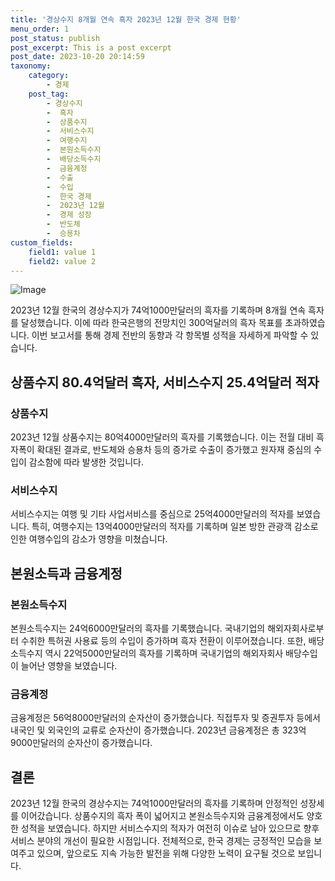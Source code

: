 ```yaml
---
title: '경상수지 8개월 연속 흑자 2023년 12월 한국 경제 현황'
menu_order: 1
post_status: publish
post_excerpt: This is a post excerpt
post_date: 2023-10-20 20:14:59
taxonomy:
    category:
        - 경제
    post_tag:
        - 경상수지
        -  흑자
        -  상품수지
        -  서비스수지
        -  여행수지
        -  본원소득수지
        -  배당소득수지
        -  금융계정
        -  수출
        -  수입
        -  한국 경제
        -  2023년 12월
        -  경제 성장
        -  반도체
        -  승용차
custom_fields:
    field1: value 1
    field2: value 2
---
```


![Image](https://imgnews.pstatic.net/image/123/2024/02/07/0002327055_001_20240207081301200.jpg?type=w647)


2023년 12월 한국의 경상수지가 74억1000만달러의 흑자를 기록하며 8개월 연속 흑자를 달성했습니다. 이에 따라 한국은행의 전망치인 300억달러의 흑자 목표를 초과하였습니다. 이번 보고서를 통해 경제 전반의 동향과 각 항목별 성적을 자세하게 파악할 수 있습니다.

## 상품수지 80.4억달러 흑자, 서비스수지 25.4억달러 적자

### 상품수지
2023년 12월 상품수지는 80억4000만달러의 흑자를 기록했습니다. 이는 전월 대비 흑자폭이 확대된 결과로, 반도체와 승용차 등의 증가로 수출이 증가했고 원자재 중심의 수입이 감소함에 따라 발생한 것입니다.

### 서비스수지
서비스수지는 여행 및 기타 사업서비스를 중심으로 25억4000만달러의 적자를 보였습니다. 특히, 여행수지는 13억4000만달러의 적자를 기록하며 일본 방한 관광객 감소로 인한 여행수입의 감소가 영향을 미쳤습니다.

## 본원소득과 금융계정

### 본원소득수지
본원소득수지는 24억6000만달러의 흑자를 기록했습니다. 국내기업의 해외자회사로부터 수취한 특허권 사용료 등의 수입이 증가하며 흑자 전환이 이루어졌습니다. 또한, 배당소득수지 역시 22억5000만달러의 흑자를 기록하며 국내기업의 해외자회사 배당수입이 늘어난 영향을 보였습니다.

### 금융계정
금융계정은 56억8000만달러의 순자산이 증가했습니다. 직접투자 및 증권투자 등에서 내국인 및 외국인의 교류로 순자산이 증가했습니다. 2023년 금융계정은 총 323억9000만달러의 순자산이 증가했습니다.

## 결론

2023년 12월 한국의 경상수지는 74억1000만달러의 흑자를 기록하며 안정적인 성장세를 이어갔습니다. 상품수지의 흑자 폭이 넓어지고 본원소득수지와 금융계정에서도 양호한 성적을 보였습니다. 하지만 서비스수지의 적자가 여전히 이슈로 남아 있으므로 향후 서비스 분야의 개선이 필요한 시점입니다. 전체적으로, 한국 경제는 긍정적인 모습을 보여주고 있으며, 앞으로도 지속 가능한 발전을 위해 다양한 노력이 요구될 것으로 보입니다.
